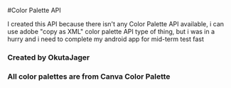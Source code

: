 #Color Palette API

I created this API because there isn't any Color Palette API available, i can use adobe "copy as XML" color palette API type of thing, but i was in a hurry and i need to complete my android app for mid-term test fast

### Created by OkutaJager
### All color palettes are from Canva Color Palette
